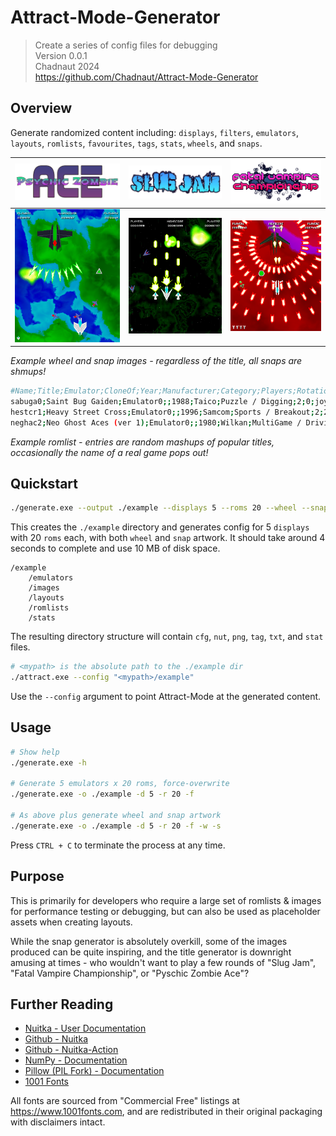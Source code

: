# Attract-Mode-Generator

> Create a series of config files for debugging  
> Version 0.0.1  
> Chadnaut 2024  
> https://github.com/Chadnaut/Attract-Mode-Generator  

## Overview

Generate randomized content including: `displays`, `filters`, `emulators`, `layouts`, `romlists`, `favourites`, `tags`, `stats`, `wheels`, and `snaps`.

|![Example](./.readme/wheel/pszoac3.png)|![Example](./.readme/wheel/slja10.png)|![Example](./.readme/wheel/favach16.png)|
|:-:|:-:|:-:|
|![Example](./.readme/snap/bumoul0.png)|![Example](./.readme/snap/slja10.png)|![Example](./.readme/snap/shad0.png)|

*Example wheel and snap images - regardless of the title, all snaps are shmups!*

```sh
#Name;Title;Emulator;CloneOf;Year;Manufacturer;Category;Players;Rotation;Control;Status;DisplayCount;DisplayType;AltRomname;AltTitle;Extra;Buttons;Series;Language;Region;Rating
sabuga0;Saint Bug Gaiden;Emulator0;;1988;Taico;Puzzle / Digging;2;0;joystick (8-way),joystick (8-way);imperfect;1;raster;;;;6;;English;;
hestcr1;Heavy Street Cross;Emulator0;;1996;Samcom;Sports / Breakout;2;270;joystick (2-way),joystick (2-way);imperfect;1;raster;;;;2;;English;;
neghac2;Neo Ghost Aces (ver 1);Emulator0;;1980;Wilkan;MultiGame / Driving;1;270;joystick (2-way);imperfect;1;raster;;;;5;;Japanese;;
```

*Example romlist - entries are random mashups of popular titles, occasionally the name of a real game pops out!*

## Quickstart

```sh
./generate.exe --output ./example --displays 5 --roms 20 --wheel --snap
```

This creates the `./example` directory and generates config for 5 `displays` with 20 `roms` each, with both `wheel` and `snap` artwork. It should take around 4 seconds to complete and use 10 MB of disk space.

```
/example
    /emulators
    /images
    /layouts
    /romlists
    /stats
```

The resulting directory structure will contain `cfg`, `nut`, `png`, `tag`, `txt`, and `stat` files.

```sh
# <mypath> is the absolute path to the ./example dir
./attract.exe --config "<mypath>/example"
```

Use the `--config` argument to point Attract-Mode at the generated content.

## Usage

```sh
# Show help
./generate.exe -h

# Generate 5 emulators x 20 roms, force-overwrite
./generate.exe -o ./example -d 5 -r 20 -f

# As above plus generate wheel and snap artwork
./generate.exe -o ./example -d 5 -r 20 -f -w -s
```

Press `CTRL + C` to terminate the process at any time.

## Purpose

This is primarily for developers who require a large set of romlists & images for performance testing or debugging, but can also be used as placeholder assets when creating layouts.

While the snap generator is absolutely overkill, some of the images produced can be quite inspiring, and the title generator is downright amusing at times - who wouldn't want to play a few rounds of "Slug Jam", "Fatal Vampire Championship", or "Pyschic Zombie Ace"?

## Further Reading

- [Nuitka - User Documentation](https://nuitka.net/user-documentation/)
- [Github - Nuitka](https://github.com/Nuitka/Nuitka)
- [Github - Nuitka-Action](https://github.com/Nuitka/Nuitka-Action)
- [NumPy - Documentation](https://numpy.org/doc/2.0/)
- [Pillow (PIL Fork) - Documentation](https://pillow.readthedocs.io/en/latest/index.html)
- [1001 Fonts](https://www.1001fonts.com)

All fonts are sourced from "Commercial Free" listings at https://www.1001fonts.com, and are redistributed in their original packaging with disclaimers intact.